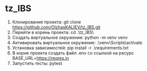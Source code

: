 # tz_IBS

1. Клонирование проекта: git clone https://github.com/OlzhasKALIEV/tz_IBS.git
2. Перейти в корень проекта: cd .\tz_IBS\
3. Создать виртуальное окружение: python -m venv venv
4. Активировать виртуальное окружение: .\venv\Scripts\activate
5. Установка зависимостей: pip install -r .\requirements.txt
6. В корне проекта создать файл .env со ссылкой на ресурс BASE_URL=https://reqres.in
7. Запустить тесты: pytest
